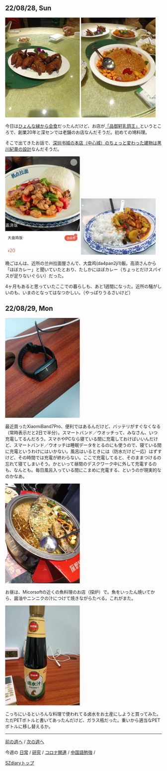 ## 22/08/28, Sun

<img src="https://github.com/akita11/SZdiary/blob/main/diary/photo/2022-08-28_12.17.45.jpg" width="240px">

<img src="https://github.com/akita11/SZdiary/blob/main/diary/photo/2022-08-28_12.29.21.jpg" width="240px">

今日は[ひょんな縁から会食](https://github.com/akita11/SZdiary/blob/main/diary/research/2208-4.md#220828-sun)だったんだけど、お店が[「品御轩乳鸽王」](https://surl.amap.com/1Enx3uecbIf)というところで、創業20年と深センでは老舗のお店なんだそうだ。初めての鳩料理。

そこで出てきたお話で、[深圳书城の本店（中心城）のちょっと変わった建物は黒川紀章の設計](https://medium.com/tichise/%E3%81%BE%E3%81%9F%E4%B8%AD%E5%9B%BD-%E6%B7%B1%E5%9C%B3%E3%81%AB%E8%A1%8C%E3%81%A3%E3%81%A6%E3%81%8D%E3%81%BE%E3%81%97%E3%81%9F-2-%E5%B0%91%E5%B9%B4%E5%AE%AE%E3%81%A8%E5%B8%82%E6%B0%91%E4%B8%AD%E5%BF%83-47360f430569)なんだそうだ。

<img src="https://github.com/akita11/SZdiary/blob/main/diary/photo/2022-08-28_18.18.07.jpg" width="240px">

<img src="https://github.com/akita11/SZdiary/blob/main/diary/photo/2022-08-28_18.31.32.jpg" width="240px">

晩ごはんは、近所の兰州拉面屋さんで、大盘鸡(da4pan2ji1)飯。高須さんから「ほぼカレー」と聞いていたとおり、たしかにほぼカレー（ちょっとだけスパイスが足りないぐらい）だった。

4ヶ月もあると思っていたここでの暮らしも、あと1週間になった。近所の騒がしいのも、いまのとなってはなつかしい。（やっぱりうるさいけど）


## 22/08/29, Mon

<img src="https://github.com/akita11/SZdiary/blob/main/diary/photo/2022-08-29_07.43.56.jpg" width="240px">

最近買ったXiaomiBand7Pro、便利ではあるんだけど、バッテリがすぐなくなる（常時表示だと2日で半分）。スマートバンド／ウオッチって、みなさん、いつ充電してるんだろう。スマホやPCなら寝ている間に充電しておけばいいんだけど、スマートバンド／ウオッチは睡眠データをとるのにも使うので、寝ている間に充電というわけにはいかない。風呂はいるときには（防水だけど一応）はずすけど、その時間では充電が終わらない。ここで充電してると、そのままつけるの忘れて寝てしまいそう。かといって昼間のデスクワーク中に外して充電するのも、なんとも。毎日風呂入っている間にこまめに充電する、というのが現実的なのかなあ。

<img src="https://github.com/akita11/SZdiary/blob/main/diary/photo/2022-08-29_12.08.11.jpg" width="240px">

お昼は、Micorsoftの近くの魚料理のお店（探炉）で。魚をいったん焼いてから、醤油やニンニクの汁につけて焼きながらたべる。これがまた。

<img src="https://github.com/akita11/SZdiary/blob/main/diary/photo/2022-08-29_19.45.20.jpg" width="240px">

こっちにいるといろんな料理で使われてる卤水をお土産にしようと買ってみた。ただPETボトルと書いてあったんだけど、ガラス瓶だった。重いから適当なPETボトルに移し替えるか。


***

[前の週へ](2208-3.md) /
[次の週へ](2209-1.md)

今週の
[日常](../diary/2208-4.md) /
[研究](../research/2208-4.md) /
[コロナ関連](../covid19/2208-4.md) / 
[中国語勉強](../chinese/2208-4.md) / 

[SZdiaryトップ](../../README.md)
